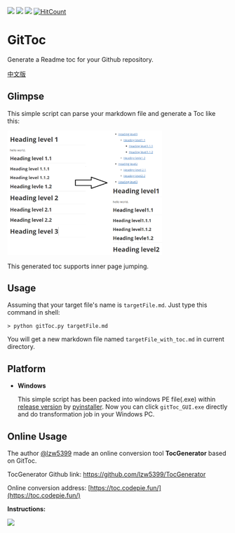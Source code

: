 <a href="https://996.icu"><img src="https://img.shields.io/badge/link-996.icu-red.svg?style=flat-square"></a> <a href='https://pytorch.org/'><img src='https://img.shields.io/badge/python-3.5-green.svg?style=flat-square'></a> ![](https://img.shields.io/badge/platform-windows-lightgrey?style=flat-square) [![HitCount](http://hits.dwyl.io/Holy-Shine/GitToc.svg)](http://hits.dwyl.io/Holy-Shine/GitToc)

# GitToc

Generate a Readme toc for your Github repository.

[中文版](README_CN.md)

## Glimpse

This simple script can parse your markdown file and generate a Toc like this:

<img src='effect.png' width=70%>

This generated toc supports inner page jumping.

## Usage

Assuming that your target file's name is `targetFile.md`. Just type this command in shell:

 ```shell
> python gitToc.py targetFile.md
 ```

You will get a new markdown file named `targetFile_with_toc.md` in current directory.  



## Platform

- **Windows**

  This simple script has been packed into windows PE file(.exe) within [release version](https://github.com/Holy-Shine/GitToc/releases/tag/v1.0.0) by [pyinstaller](https://pypi.org/project/PyInstaller/). Now you can click `gitToc_GUI.exe` directly and do transformation job in your Windows PC.



## Online Usage

The author [@lzw5399](https://github.com/lzw5399) made an online conversion tool **TocGenerator** based on GitToc.

TocGenerator Github link: https://github.com/lzw5399/TocGenerator

Online conversion address: [https://toc.codepie.fun/](https://toc.codepie.fun/)

**Instructions:**

![](online.gif)